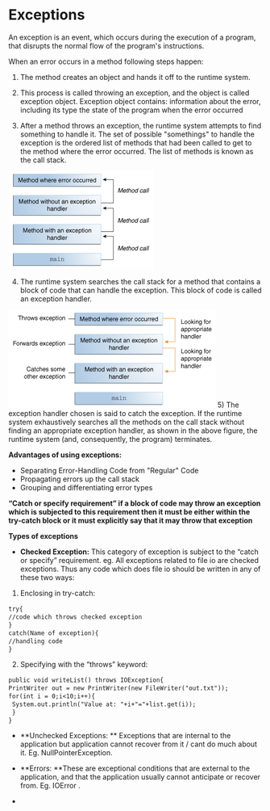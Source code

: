 # Exceptions
An exception is an event, which occurs during the execution of a program, that disrupts the normal flow of the program's instructions. 

When an error occurs in a method following steps happen:

1. The method creates an object and hands it off to the runtime system.

2.  This process is called throwing an exception, and the object is called exception object.
Exception object contains: 
information about the error, including its type 
the state of the program when the error occurred

3. After a method throws an exception, the runtime system attempts to find something to handle it. The set of possible "somethings" to handle the exception is the ordered list of methods that had been called to get to the method where the error occurred. The list of methods is known as the call stack.

![](except.jpg)

4)  The runtime system searches the call stack for a method that contains a block of code that can handle the exception. This block of code is called an exception handler.

![](except1.jpg)
5) The exception handler chosen is said to catch the exception. If the runtime system exhaustively searches all the methods on the call stack without finding an appropriate exception handler, as shown in the above figure, the runtime system (and, consequently, the program) terminates.

**Advantages of using exceptions:**

* Separating Error-Handling Code from "Regular" Code
* Propagating errors up the call stack
* Grouping and differentiating error types

**“Catch or specify requirement”
if a block of code may throw an exception which is subjected to this requirement then it must be either within the try-catch block or it must explicitly say that it may throw that exception**

**Types of exceptions**

* **Checked Exception:**
This category of exception is subject to the “catch or specify” requirement. eg.
All exceptions related to file io are checked exceptions. Thus any code which does file io should be written in any of these two ways:

 1) Enclosing in try-catch:
```
try{
//code which throws checked exception
}
catch(Name of exception){
//handling code
}
```
 2) Specifying with the “throws” keyword:
 ```
 public void writeList() throws IOException{
 PrintWriter out = new PrintWriter(new FileWriter("out.txt"));
 for(int i = 0;i<10;i++){
  System.out.println("Value at: "+i+"="+list.get(i));
  }
 }
 ```
 
 * **Unchecked Exceptions: **
 Exceptions that are internal to the application but application cannot recover from it / cant do much about it. Eg. NullPointerException.
 
* **Errors: **These are exceptional conditions that are external to the application, and that the application usually cannot anticipate or recover from. Eg. IOError .
* 
 


